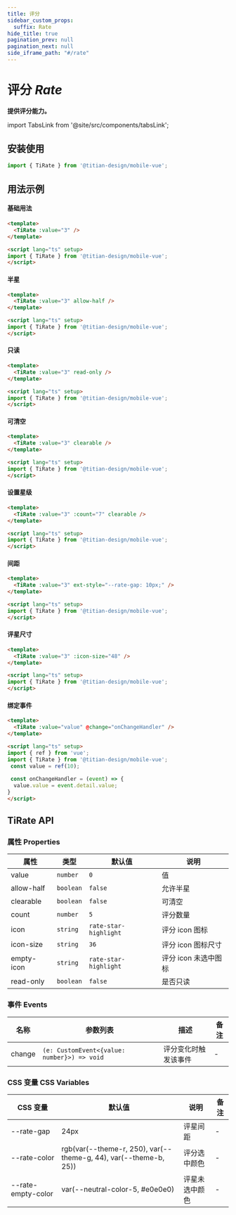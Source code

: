 ```yaml
---
title: 评分
sidebar_custom_props:
  suffix: Rate
hide_title: true
pagination_prev: null
pagination_next: null
side_iframe_path: "#/rate"
---
```


# 评分 _Rate_

**提供评分能力。**

import TabsLink from '@site/src/components/tabsLink';

<TabsLink id="tirate-api" />

## 安装使用

```typescript showLineNumbers
import { TiRate } from '@titian-design/mobile-vue';
```

## 用法示例

#### 基础用法

```html showLineNumbers
<template>
  <TiRate :value="3" />
</template>

<script lang="ts" setup>
import { TiRate } from '@titian-design/mobile-vue';
</script>
```


#### 半星

```html showLineNumbers
<template>
  <TiRate :value="3" allow-half />
</template>

<script lang="ts" setup>
import { TiRate } from '@titian-design/mobile-vue';
</script>
```

#### 只读

```html showLineNumbers
<template>
  <TiRate :value="3" read-only />
</template>

<script lang="ts" setup>
import { TiRate } from '@titian-design/mobile-vue';
</script>
```

#### 可清空

```html showLineNumbers
<template>
  <TiRate :value="3" clearable />
</template>

<script lang="ts" setup>
import { TiRate } from '@titian-design/mobile-vue';
</script>
```

#### 设置星级

```html showLineNumbers
<template>
  <TiRate :value="3" :count="7" clearable />
</template>

<script lang="ts" setup>
import { TiRate } from '@titian-design/mobile-vue';
</script>
```

#### 间距

```html showLineNumbers
<template>
  <TiRate :value="3" ext-style="--rate-gap: 10px;" />
</template>

<script lang="ts" setup>
import { TiRate } from '@titian-design/mobile-vue';
</script>
```

#### 评星尺寸

```html showLineNumbers
<template>
  <TiRate :value="3" :icon-size="48" />
</template>

<script lang="ts" setup>
import { TiRate } from '@titian-design/mobile-vue';
</script>
```


#### 绑定事件


```html showLineNumbers
<template>
  <TiRate :value="value" @change="onChangeHandler" />
</template>

<script lang="ts" setup>
import { ref } from 'vue';
import { TiRate } from '@titian-design/mobile-vue';
 const value = ref(10);
  
 const onChangeHandler = (event) => {
  value.value = event.detail.value;
}
</script>
```

## TiRate API

### 属性 **Properties**

| 属性      | 类型      | 默认值                | 说明                 |
| --------- | --------- | --------------------- | -------------------- |
| value     | `number`  | `0`                   | 值                   |
| allow-half | `boolean` | `false`               | 允许半星             |
| clearable | `boolean` | `false`               | 可清空               |
| count     | `number`  | `5`                   | 评分数量             |
| icon      | `string`  | `rate-star-highlight` | 评分 icon 图标       |
| icon-size  | `string`  | `36`                  | 评分 icon 图标尺寸   |
| empty-icon | `string`  | `rate-star-highlight` | 评分 icon 未选中图标 |
| read-only  | `boolean` | `false`               | 是否只读             |

### 事件 **Events**

| 名称   | 参数列表                                 | 描述                 | 备注 |
| ------ | ---------------------------------------- | -------------------- | ---- |
| change | `(e: CustomEvent<{value: number}>) => void` | 评分变化时触发该事件 | -    |

### CSS 变量 **CSS Variables**

| CSS 变量           | 默认值                                    | 说明           | 备注 |
| ------------------ | ----------------------------------------- | -------------- | ---- |
| --rate-gap         | 24px                                      | 评星间距       | -    |
| --rate-color       | rgb(var(--theme-r, 250), var(--theme-g, 44), var(--theme-b, 25))          | 评分选中颜色   | -    |
| --rate-empty-color | var(--neutral-color-5, #e0e0e0) | 评星未选中颜色 | -    |
